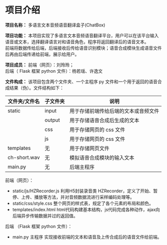 # 项目介绍

**项目名称：** 多语言文本音频语音翻译盒子(ChatBox)

**项目功能：** 本项目实现了多语言文本音频语音翻译平台，用户可以在该平台输入语音或文本，选择翻译语言对和语音角色，程序将返回翻译后的语音文本。  
前端将数据传给后端，后端接收后传给语音识别模块；语音合成模块生成语音文件后再由后端传递给前端，展示给用户。  

**项目成员：** 
前端（网页）：刘玲玲；  
后端（ Flask 框架 python 文件）：杨若瑶、许逸文  

**文件构成：**
该项目包含两个文件夹、一个主程序 py 文件和一个用于返回的语音合成结果（伪）。文件结构如下：


| 文件夹/文件名 | 子文件夹 | 说明                                 |
| ------------- | -------- | ------------------------------------ |
| static        | input    | 用于存储前端传给后端的文本或音频文件 |
|               | output   | 用于存储语音合成后生成的文本         |
|               | css      | 用于存储网页的 css 文件              |
|               | js       | 用于存储网页的 css 文件              |
| templates     | 无       | 用于存储网页文件                     |
| ch-short.wav  | 无         | 模拟语音合成模块的输入文本           |
| main.py       |  无        |   后端主程序                                   |

前端（网页）：
 - static/js/HZRecorder.js  利用H5封装录音类 HZRecorder，定义了开始、暂停、上传、播放等方法，并对音频数据流进行采样编码处理等。
 - static/css/style.css 整个网页的样式表，规定了各个元素的布局和颜色。
 - templates/index.html  html代码构建基本结构，js代码完成各种动作，ajax向后端异步传输数据并过的返回值。
     
	 
  
后端 （Flask 框架 python 文件）：
 - main.py 主程序 实现接收前端的文本和语音及上传合成后的语音文件给前端。




